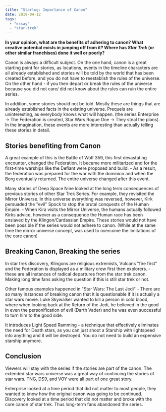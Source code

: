 ```yaml
---
title: "Starlog: Importance of Canon"
date: 2019-04-12
tags:
  - "essay"
  - "star-trek"
---
```


**In your opinion, what are the benefits of adhering to canon? What creative potential exists in jumping off from it? Where has *Star Trek* (or other similar franchises) done it well or poorly?**

Canon is always a difficult subject. On the one hand, canon is a great starting point for stories, as locations, events in the timeline characters are all already established and stories will be told by the world that has been created before, and you do not have to reestablish the rules of the universe.  
On the other hand - if you then depart or break the rules of the universe because you did not care/ did not know about the rules can ruin the entire series.

In addition, some stories should not be told. Mostly these are things that are already established facts in the existing universe. Prequels are uninteresting, as everybody knows what will happen. (the series Enterprise -> The Federation is created, Star Wars Rogue One -> They steal the plans). In the imagination, these events are more interesting than actually telling these stories in detail.

## Stories benefiting from Canon

A great example of this is the Battle of Wolf 359, this first devastating encounter, changed the Federation. It became more militarized and for the first-time warships like the Defiant were proposed and build. - As a result, the federation was prepared for the war with the dominion and when the Borg eventually returned. The entire universe changed after this event.

Many stories of Deep Space Nine looked at the long term consequences of previous stories of other Star Trek Series. For example, they revisited the Mirror Universe. In this universe everything was reversed, however, Kirk persuaded the "evil" Spock to stop the brutal conquests of the Human Empire. - When Kira visits the Mirror Universe, the humans actually followed Kirks advice, however as a consequence the Human race has been enslaved by the Klingon/Cardassian Empire. These stories would not have been possible if the series would not adhere to canon. (While at the same time the mirror universe concept, was used to overcome the limitations of the core canon)

## Breaking Canon, Breaking the series

In star trek discovery, Klingons are religious extremists, Vulcans "fire first" and the Federation is displayed as a military crew first then explorers. - these are all instances of radical departures from the star trek canon. Making long time fans asking the question if this is still star trek or not.

Other famous examples happened in "Star Wars: The Last Jedi" - There are so many instances of breaking canon that it is questionable if it is actually a star wars movie. Luke Skywalker wanted to kill a person in cold blood, where when looking back at the Return of the Jedi, he believed in the good in even the personification of evil (Darth Vader) and he was even successful to turn him to the good side.

It introduces Light Speed Ramming - a technique that effectively eliminates the need for Death stars, as you can just shoot a Starship with lightspeed into anything and it will be destroyed. You do not need to build an expensive starship anymore.

## Conclusion

Viewers will stay with the series if the stories are part of the canon. The extended star wars universe was a great way of continuing the stories of star wars. TNG, DS9, and VOY were all part of one great story.

Enterprise looked at a time period that did not matter to most people, they wanted to know how the original canon was going to be continued. Discovery looked at a time period that did not matter and broke with the core canon of star trek. Thus long-term fans abandoned the series.
